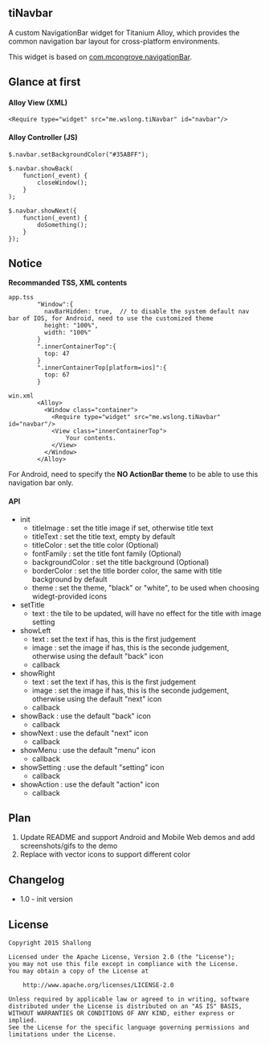 tiNavbar
--------

A custom NavigationBar widget for Titanium Alloy, which provides the common navigation bar layout for cross-platform environments.

This widget is based on [com.mcongrove.navigationBar](https://github.com/mcongrove/com.mcongrove.navigationBar).

## Glance at first

#### Alloy View (XML)

```
<Require type="widget" src="me.wslong.tiNavbar" id="navbar"/>
```
	
#### Alloy Controller (JS)

```
$.navbar.setBackgroundColor("#35ABFF");

$.navbar.showBack(
	function(_event) {
		closeWindow();
	}
);

$.navbar.showNext({
	function(_event) {
		doSomething();
	}
});
```

## Notice

**Recommanded TSS, XML contents**

```
app.tss
		"Window":{
		  navBarHidden: true,  // to disable the system default nav bar of IOS, for Android, need to use the customized theme
		  height: "100%",
		  width: "100%"
		}
		".innerContainerTop":{
		  top: 47
		}
		".innerContainerTop[platform=ios]":{
		  top: 67
		}

win.xml
		<Alloy>
		  <Window class="container">
		    <Require type="widget" src="me.wslong.tiNavbar" id="navbar"/>
		    <View class="innerContainerTop">
		    	Your contents.
		    </View>
		  </Window>
		</Alloy>
```

For Android, need to specify the **NO ActionBar theme** to be able to use this navigation bar only.


#### API

* init
	- titleImage : set the title image if set, otherwise title text
	- titleText : set the title text, empty by default
	- titleColor : set the title color (Optional)
	- fontFamily : set the title font family (Optional)
	- backgroundColor : set the title background (Optional)
	- borderColor : set the title border color, the same with title background by default
	- theme : set the theme, "black" or "white", to be used when choosing widegt-provided icons
* setTitle
	- text : the tile to be updated, will have no effect for the title with image setting
* showLeft
	- text : set the text if has, this is the first judgement
	- image : set the image if has, this is the seconde judgement, otherwise using the default "back" icon
	- callback
* showRight
	- text : set the text if has, this is the first judgement
	- image : set the image if has, this is the seconde judgement, otherwise using the default "next" icon
	- callback
* showBack : use the default "back" icon
	- callback
* showNext : use the default "next" icon
	- callback
* showMenu : use the default "menu" icon
	- callback
* showSetting : use the default "setting" icon
	- callback
* showAction : use the default "action" icon
	- callback


## Plan

1. Update README and support Android and Mobile Web demos and add screenshots/gifs to the demo
2. Replace with vector icons to support different color


## Changelog

* 1.0 - init version


## License

```
Copyright 2015 Shallong

Licensed under the Apache License, Version 2.0 (the "License");
you may not use this file except in compliance with the License.
You may obtain a copy of the License at

    http://www.apache.org/licenses/LICENSE-2.0

Unless required by applicable law or agreed to in writing, software
distributed under the License is distributed on an "AS IS" BASIS,
WITHOUT WARRANTIES OR CONDITIONS OF ANY KIND, either express or implied.
See the License for the specific language governing permissions and
limitations under the License.
```
